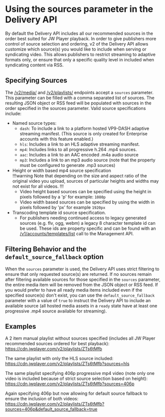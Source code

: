 # Using the sources parameter in the Delivery API

By default the Delivery API includes all our recommended sources in the order best suited for JW Player playback. In order to give publishers more control of source selection and ordering, v2 of the Delivery API allows customize which source(s) you would like to include when serving or syndicating video. This allows publishers to restrict streaming to adaptive formats only, or ensure that only a specific quality level in included when syndicating content via RSS.

## Specifying Sources
The [/v2/media/](https://developer.jwplayer.com/jw-platform/docs/delivery-api-reference/#!/media/get_v2_media_media_id) and [/v2/playlists/](https://developer.jwplayer.com/jw-platform/docs/delivery-api-reference/#!/playlists/get_v2_playlists_playlist_id) endpoints accept a `sources` parameter. This parameter can be filled with a comma separated list of sources. The resulting JSON object or RSS feed will be populated with sources in the order specified in the sources parameter. Valid source specifications include:

* Named source types:
	* `dash`: To include a link to a platform hosted VP9-DASH adaptive streaming manifest. (This source is only created for Enterprise accounts with this feature enabled.)
	* `hls`: Includes a link to an HLS adaptive streaming manifest.
	* `mp4`: Includes links to all progressive h.264 .mp4 sources.
	* `aac`: Includes a link to an AAC encoded .m4a audio source
	* `mp3`: Includes a link to an mp3 audio source (note that the property must be configured to generate .mp3 sources)
* Height or width based mp4 source specification     
!!!warning
    Note that depending on the size and aspect ratio of the original video you upload, sources of particular heights and widths may not exist for all videos.
!!!
	* Video height based sources can be specified using the height in pixels followed by a 'p' for example: `1080p`
	* Video width based sources can be specified by using the width in pixels followed by 'px' for example `1920px`
* Transcoding template id source specification.
	*  For publishers needing continued access to legacy generated sources (e.g. flv, ogg, webm) a legacy 8 character template id can be used. These ids are property specific and can be found with an [/v1/accounts/templates/list](https://developer.jwplayer.com/jw-platform/reference/v1/methods/accounts/templates/list.html) call to the Management API.


## Filtering Behavior and the `default_source_fallback` option
When the `sources` parameter is used, the Delivery API uses strict filtering to ensure that only requested source(s) are returned. If no sources remain after filtering available sources for those specified in the `sources` parameter, the entire media item will be removed from the JSON object or RSS feed. If you would prefer to have all ready media items included even if the specified source(s) don't exist, you can use the `default_source_fallback` parameter with a value of `true` to instruct the Delivery API to include an available source (all hosted media assets in a `ready` state have at least one progressive .mp4 source available for streaming).

## Examples
A 2 item manual playlist without sources specified (includes all JW Player recommended sources ordered for best playback):
https://cdn.jwplayer.com/v2/playlists/ZTs6tMfb

The same playlist with only the HLS source included:
https://cdn.jwplayer.com/v2/playlists/ZTs6tMfb?sources=hls

The same playlist specifying 406p progressive mp4 video (note only one video is included because of strict source selection based on height):
https://cdn.jwplayer.com/v2/playlists/ZTs6tMfb?sources=406p

Again specifying 406p but now allowing for default source fallback to ensure the inclusion of both videos:
https://cdn.jwplayer.com/v2/playlists/ZTs6tMfb?sources=406p&default_source_fallback=true